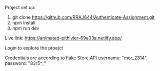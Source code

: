 Project set up:
1. git clone https://github.com/RRAJ644/Authenticate-Assignment.git
2. npm install 
3. npm run dev

Live link: https://animated-pithivier-69e03a.netlify.app/

Login to explore the proejct 

Credentials are according to Fake Store API
  username: "mor_2314",
  password: "83r5^_"





